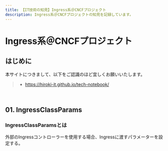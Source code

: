 ```yaml
---
title: 【IT技術の知見】Ingress系＠CNCFプロジェクト
description: Ingress系＠CNCFプロジェクトの知見を記録しています。
---
```


# Ingress系＠CNCFプロジェクト

## はじめに

本サイトにつきまして、以下をご認識のほど宜しくお願いいたします。

> - https://hiroki-it.github.io/tech-notebook/

<br>

## 01. IngressClassParams

### IngressClassParamsとは

外部のIngressコントローラーを使用する場合、Ingressに渡すパラメーターを設定する。

<br>
